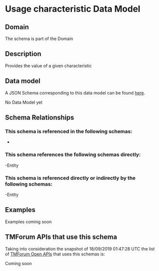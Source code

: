 # Usage characteristic Data Model

## Domain

The  schema is part of the  Domain

## Description

Provides the value of a given characteristic

## Data model

A JSON Schema corresponding to this data model can be found
[here](https://github.com/tmforum-rand/schemas/blob/master/Product/UsageCharacteristic.schema.json).

No Data Model yet

## Schema Relationships

### This schema is referenced in the following schemas:

-

### This schema references the following schemas directly:

-Entity

### This schema is referenced directly or indirectly by the following schemas:

-Entity



## Examples

Examples coming soon

## TMForum APIs that use this schema

Taking into consideration the snapshot of 18/09/2019 01:47:28 UTC the list of [TMForum Open APIs](https://www.tmforum.org/open-apis/) that uses this schemas is:

Coming soon